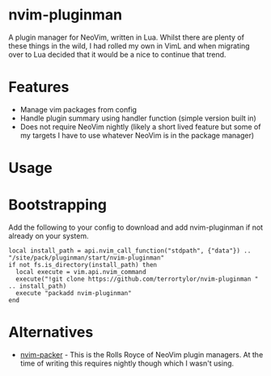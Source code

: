 # nvim-pluginman

A plugin manager for NeoVim, written in Lua. Whilst there are plenty of these things in the wild, I had rolled my own in VimL and when migrating over to Lua decided that it would be a nice to continue that trend.

# Features

* Manage vim packages from config
* Handle plugin summary using handler function (simple version built in)
* Does not require NeoVim nightly (likely a short lived feature but some of my targets I have to use whatever NeoVim is in the package manager)

# Usage

# Bootstrapping

Add the following to your config to download and add nvim-pluginman if not already on your system.

```
local install_path = api.nvim_call_function("stdpath", {"data"}) .. "/site/pack/pluginman/start/nvim-pluginman"
if not fs.is_directory(install_path) then
  local execute = vim.api.nvim_command
  execute("!git clone https://github.com/terrortylor/nvim-pluginman " .. install_path)
  execute "packadd nvim-pluginman"
end
```

# Alternatives

* [nvim-packer](https://github.com/wbthomason/packer.nvim) - This is the Rolls Royce of NeoVim plugin managers. At the time of writing this requires nightly though which I wasn't using.
